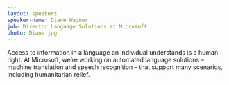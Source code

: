```yaml
---
layout: speakers
speaker-name: Diane Wagner
job: Director Language Solutions at Microsoft
photo: Diane.jpg
---
```

Access to information in a language an individual understands is a human right. At Microsoft, we’re working on automated language solutions – machine translation and speech recognition – that support many scenarios, including humanitarian relief.
